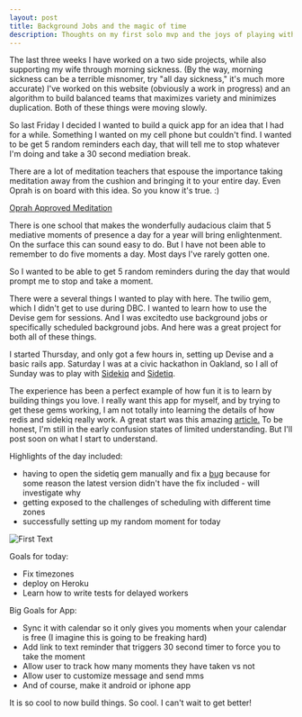 ```yaml
---
layout: post
title: Background Jobs and the magic of time
description: Thoughts on my first solo mvp and the joys of playing with new technologies on personal projects.  
---
```



The last three weeks I have worked on a two side projects, while also supporting my wife through morning sickness.  (By the way, morning sickness can be a terrible misnomer, try "all day sickness," it's much more accurate) I've worked on this website (obviously a work in progress) and an algorithm to build balanced teams that maximizes variety and minimizes duplication.  Both of these things were moving slowly.

So last Friday I decided I wanted to build a quick app for an idea that I had for a while.  Something I wanted on my cell phone but couldn't find.  I wanted to be get 5 random reminders each day, that will tell me to stop whatever I'm doing and take a 30 second mediation break.  

There are a lot of meditation teachers that espouse the importance taking meditation away from the cushion and bringing it to your entire day.  Even Oprah is on board with this idea.  So you know it's true. :)

[Oprah Approved Meditation](http://www.oprah.com/spirit/One-Moment-Meditation-Day-1-Introduction-to-the-Basic-Minute)

There is one school that makes the wonderfully audacious claim that 5 mediative moments of presence a day for a year will bring enlightenment.  On the surface this can sound easy to do.  But I have not been able to remember to do five moments a day.  Most days I've rarely gotten one.  

So I wanted to be able to get 5 random reminders during the day that would prompt me to stop and take a moment.

There were a several things I wanted to play with here.  The twilio gem, which I didn't get to use during DBC. I wanted to learn how to use the Devise gem for sessions.  And I was excitedto use background jobs or specifically scheduled background jobs.  And here was a great project for both all of these things.

I started Thursday, and only got a few hours in, setting up Devise and a basic rails app.  Saturday I was at a civic hackathon in Oakland, so I all of Sunday was to play with [Sidekiq](http://sidekiq.org/) and [Sidetiq](http://sidekiq.org).

The experience has been a perfect example of how fun it is to learn by building things you love.  I really want this app for myself, and by trying to get these gems working, I am not totally into learning the details of how redis and sidekiq really work.  A great start was this amazing [article.](http://openmymind.net/2011/11/8/Redis-Zero-To-Master-In-30-Minutes-Part-1/)  To be honest, I'm still in the early confusion states of limited understanding.  But I'll post soon on what I start to understand.

Highlights of the day included:

* having to open the sidetiq gem manually and fix a [bug](https://github.com/tobiassvn/sidetiq/commit/204091b7bb7779ce37ebda9eda2c694d511ae139) because for some reason the latest version didn't have the fix included - will investigate why
* getting exposed to the challenges of scheduling with different time zones
* successfully setting up my random moment for today

![First Text](http://minus.com/i/bjxoJH7ZguMeu)

Goals for today:

* Fix timezones
* deploy on Heroku
* Learn how to write tests for delayed workers

Big Goals for App:

* Sync it with calendar so it only gives you moments when your calendar is free (I imagine this is going to be freaking hard)
* Add link to text reminder that triggers 30 second timer to force you to take the moment
* Allow user to track how many moments they have taken vs not
* Allow user to customize message and send mms
* And of course, make it android or iphone app 

It is so cool to now build things.  So cool.  I can't wait to get better!





